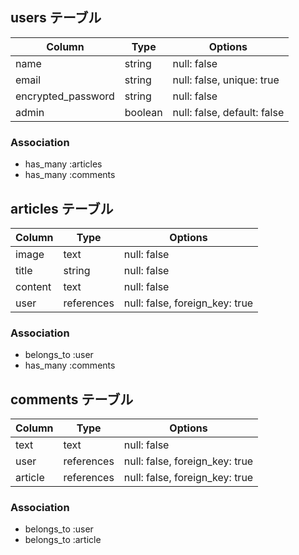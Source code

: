 ## users テーブル

| Column             | Type    | Options                     |
| ------------------ | ------- | --------------------------- |
| name               | string  | null: false                 |
| email              | string  | null: false, unique: true   |
| encrypted_password | string  | null: false                 |
| admin              | boolean | null: false, default: false |

### Association

- has_many :articles
- has_many :comments

## articles テーブル

| Column             | Type       | Options                        |
| ------------------ | ---------- | ------------------------------ |
| image              | text       | null: false                    |
| title              | string     | null: false                    |
| content            | text       | null: false                    |
| user               | references | null: false, foreign_key: true |

### Association

- belongs_to :user
- has_many :comments

## comments テーブル

| Column    | Type       | Options                        |
| --------- | ---------- | ------------------------------ |
| text      | text       | null: false                    |
| user      | references | null: false, foreign_key: true |
| article   | references | null: false, foreign_key: true |

### Association

- belongs_to :user
- belongs_to :article